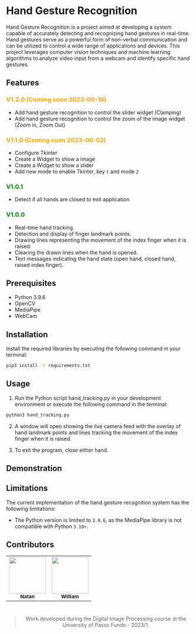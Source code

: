 # Hand Gesture Recognition

Hand Gesture Recognition is a project aimed at developing a system capable of accurately detecting and recognizing hand gestures in real-time. Hand gestures serve as a powerful form of non-verbal communication and can be utilized to control a wide range of applications and devices. This project leverages computer vision techniques and machine learning algorithms to analyze video input from a webcam and identify specific hand gestures.

## Features
### <span style="color:orange">  V1.2.0 (Coming soon 2023-06-16) </span>
* Add hand gesture recognition to control the slider widget (Clamping)
* Add hand gesture recognition to control the zoom of the image widget (Zoom in, Zoom Out)

### <span style="color:orange"> V1.1.0 (Coming soon 2023-06-02) <span>
* Configure Tkinter
* Create a Widget to show a image
* Create a Widget to show a slider
* Add new mode to enable Tkinter, key `t` and mode `2`

### <span style="color:green"> V1.0.1 </span>
*  Detect if all hands are closed to exit application

### <span style="color:green"> V1.0.0 </span>
* Real-time hand tracking.
* Detection and display of finger landmark points.
* Drawing lines representing the movement of the index finger when it is raised.
* Clearing the drawn lines when the hand is opened.
* Text messages indicating the hand state (open hand, closed hand, raised index finger).

## Prerequisites
- Python 3.9.6
- OpenCV
- MediaPipe
- WebCam

## Installation

Install the required libraries by executing the following command in your terminal:

```bash
pip3 install -r requirements.txt
```

## Usage

1. Run the Python script hand_tracking.py in your development environment or execute the following command in the terminal:
  ```bash
  python3 hand_tracking.py
  ```
2. A window will open showing the live camera feed with the overlay of hand landmark points and lines tracking the movement of the index finger when it is raised.

3. To exit the program, close either hand.

## Demonstration


## Limitations
The current implementation of the hand gesture recognition system has the following limitations:
* The Python version is limited to `3.9.6`, as the MediaPipe library is not compatible with Python `3.10+`.


## Contributors

<div align="center">
  <table>
    <tr>
      <td align="center">
        <a href="https://github.com/NatanOPelizzoni">
          <img src="https://github.com/NatanOPelizzoni.png" width="100px">
          <br>
          <sub>
            <b>Natan</b>
          </sub>
        </a>
      </td>
      <td align="center">
        <a href="https://github.com/williamsimionatto">
          <img src="https://github.com/williamsimionatto.png" width="100px">
          <br>
          <sub>
            <b>William</b>
          </sub>
        </a>
      </td>
    </tr>
  </table>
<div>

#

> Work developed during the Digital Image Processing course at the University of Passo Fundo - 2023/1.
